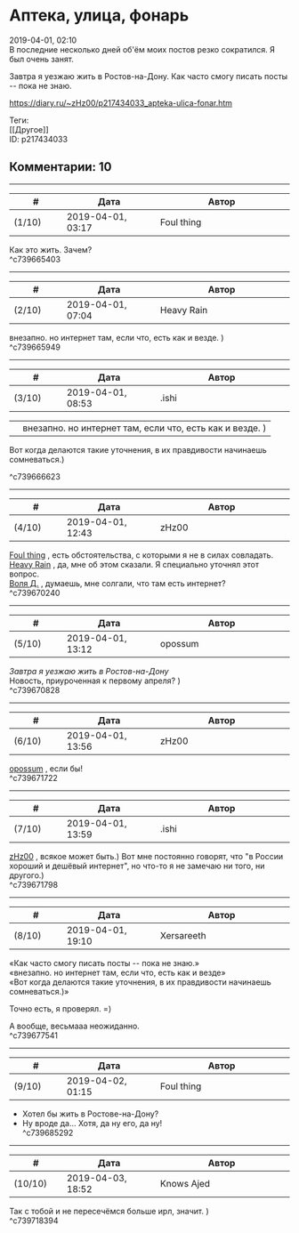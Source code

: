 Аптека, улица, фонарь
=====================

  
2019-04-01, 02:10  
 В последние несколько дней об'ём моих постов резко сократился. Я был очень занят.   
   
 Завтра я уезжаю жить в Ростов-на-Дону. Как часто смогу писать посты -- пока не знаю.   
  
<https://diary.ru/~zHz00/p217434033_apteka-ulica-fonar.htm>  
  
Теги:  
[[Другое]]  
ID: p217434033  


Комментарии: 10
---------------

  


---



|         #         |              Дата              |                     Автор                     |           ID           |
| --- | --- | --- | --- |
| (1/10) | 2019-04-01, 03:17 | Foul thing | c739665403 |

  
 Как это жить. Зачем?   
 ^c739665403

---



|         #         |              Дата              |                     Автор                     |           ID           |
| --- | --- | --- | --- |
| (2/10) | 2019-04-01, 07:04 | Heavy Rain | c739665949 |

  
 внезапно. но интернет там, если что, есть как и везде. )   
 ^c739665949

---



|         #         |              Дата              |                     Автор                     |           ID           |
| --- | --- | --- | --- |
| (3/10) | 2019-04-01, 08:53 | .ishi | c739666623 |

  
 

|  |  |
| --- | --- |
|  |  внезапно. но интернет там, если что, есть как и везде. )  |


  
 Вот когда делаются такие уточнения, в их правдивости начинаешь сомневаться.) 

   
 ^c739666623

---



|         #         |              Дата              |                     Автор                     |           ID           |
| --- | --- | --- | --- |
| (4/10) | 2019-04-01, 12:43 | zHz00 | c739670240 |

  
  [Foul thing](http://foulthing.diary.ru "Temporary Internet Flies")  , есть обстоятельства, с которыми я не в силах совладать.   
  [Heavy Rain](http://kogacz.diary.ru "dear j ournal")  , да, мне об этом сказали. Я специально уточнял этот вопрос.   
  [Воля Д.](http://willD.diary.ru "Questa è la vita.")  , думаешь, мне солгали, что там есть интернет?   
 ^c739670240

---



|         #         |              Дата              |                     Автор                     |           ID           |
| --- | --- | --- | --- |
| (5/10) | 2019-04-01, 13:12 | opossum | c739670828 |

  
  *Завтра я уезжаю жить в Ростов-на-Дону*    
 Новость, приуроченная к первому апреля? )   
 ^c739670828

---



|         #         |              Дата              |                     Автор                     |           ID           |
| --- | --- | --- | --- |
| (6/10) | 2019-04-01, 13:56 | zHz00 | c739671722 |

  
  [opossum](http://pssm.diary.ru "змей о двух головах")  , если бы!   
 ^c739671722

---



|         #         |              Дата              |                     Автор                     |           ID           |
| --- | --- | --- | --- |
| (7/10) | 2019-04-01, 13:59 | .ishi | c739671798 |

  
  [zHz00](https://zHz00.diary.ru "Untitled")  , всякое может быть.) Вот мне постоянно говорят, что "в России хороший и дешёвый интернет", но что-то я не замечаю ни того, ни другого.)   
 ^c739671798

---



|         #         |              Дата              |                     Автор                     |           ID           |
| --- | --- | --- | --- |
| (8/10) | 2019-04-01, 19:10 | Xersareeth | c739677541 |

  
 «Как часто смогу писать посты -- пока не знаю.»   
 «внезапно. но интернет там, если что, есть как и везде»   
 «Вот когда делаются такие уточнения, в их правдивости начинаешь сомневаться.)»   
   
 Точно есть, я проверял. =)   
   
 А вообще, весьмааа неожиданно.   
 ^c739677541

---



|         #         |              Дата              |                     Автор                     |           ID           |
| --- | --- | --- | --- |
| (9/10) | 2019-04-02, 01:15 | Foul thing | c739685292 |

  
 - Хотел бы жить в Ростове-на-Дону?   
 - Ну вроде да... Хотя, да ну его, да ну!   
 ^c739685292

---



|         #         |              Дата              |                     Автор                     |           ID           |
| --- | --- | --- | --- |
| (10/10) | 2019-04-03, 18:52 | Knows Ajed | c739718394 |

  
 Так с тобой и не пересечёмся больше ирл, значит. )   
 ^c739718394